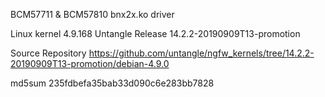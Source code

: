 BCM57711 & BCM57810 bnx2x.ko driver

Linux kernel 4.9.168
Untangle Release 14.2.2-20190909T13-promotion

Source Repository https://github.com/untangle/ngfw_kernels/tree/14.2.2-20190909T13-promotion/debian-4.9.0

md5sum 235fdbefa35bab33d090c6e283bb7828